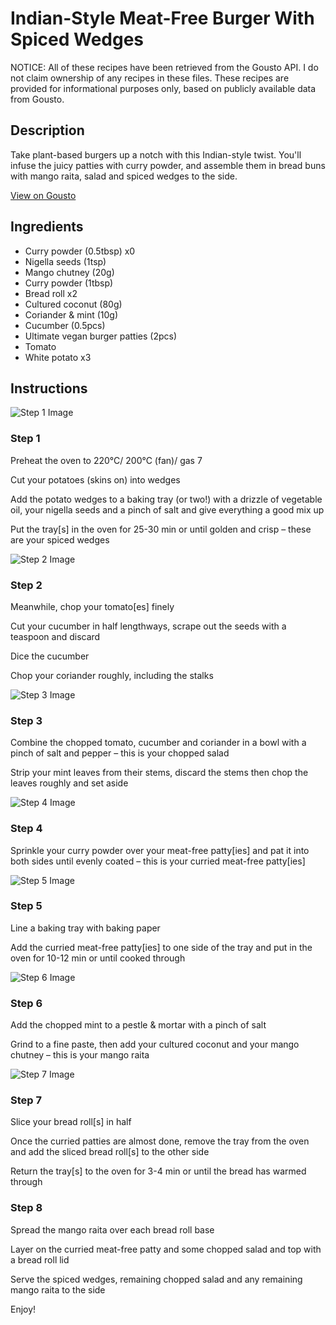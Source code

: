 # Indian-Style Meat-Free Burger With Spiced Wedges

NOTICE: All of these recipes have been retrieved from the Gousto API. I do not claim ownership of any recipes in these files. These recipes are provided for informational purposes only, based on publicly available data from Gousto.

## Description

Take plant-based burgers up a notch with this Indian-style twist. You'll infuse the juicy patties with curry powder, and assemble them in bread buns with mango raita, salad and spiced wedges to the side.

[View on Gousto](https://www.gousto.co.uk/recipes/cookbook/indian-style-vegan-burger-with-spiced-wedges)

## Ingredients

- Curry powder (0.5tbsp) x0
- Nigella seeds (1tsp)
- Mango chutney (20g)
- Curry powder (1tbsp)
- Bread roll x2
- Cultured coconut (80g)
- Coriander & mint (10g)
- Cucumber (0.5pcs)
- Ultimate vegan burger patties (2pcs)
- Tomato
- White potato x3

## Instructions

![Step 1 Image](https://production-media.gousto.co.uk/cms/recipe-step-image/Step-1-1598438000257-x200.jpg)

### Step 1

Preheat the oven to 220°C/ 200°C (fan)/ gas 7

Cut your potatoes (skins on) into wedges

Add the potato wedges to a baking tray (or two!) with a drizzle of vegetable oil, your nigella seeds and a pinch of salt and give everything a good mix up

Put the tray[s] in the oven for 25-30 min or until golden and crisp – these are your spiced wedges

![Step 2 Image](https://production-media.gousto.co.uk/cms/recipe-step-image/Step-2-1598438009383-x200.jpg)

### Step 2

Meanwhile, chop your tomato[es] finely

Cut your cucumber in half lengthways, scrape out the seeds with a teaspoon and discard

Dice the cucumber

Chop your coriander roughly, including the stalks

![Step 3 Image](https://production-media.gousto.co.uk/cms/recipe-step-image/Step-3-1598438018836-x200.jpg)

### Step 3

Combine the chopped tomato, cucumber and coriander in a bowl with a pinch of salt and pepper – this is your chopped salad

Strip your mint leaves from their stems, discard the stems then chop the leaves roughly and set aside

![Step 4 Image](https://production-media.gousto.co.uk/cms/recipe-step-image/Step-4-1598438024975-x200.jpg)

### Step 4

Sprinkle your curry powder over your meat-free patty[ies] and pat it into both sides until evenly coated – this is your curried meat-free patty[ies]

![Step 5 Image](https://production-media.gousto.co.uk/cms/recipe-step-image/Step-5-1598438055832-x200.jpg)

### Step 5

Line a baking tray with baking paper

Add the curried meat-free patty[ies] to one side of the tray and put in the oven for 10-12 min or until cooked through

![Step 6 Image](https://production-media.gousto.co.uk/cms/recipe-step-image/Step-6-1598438068612-x200.jpg)

### Step 6

Add the chopped mint to a pestle & mortar with a pinch of salt

Grind to a fine paste, then add your cultured coconut and your mango chutney – this is your mango raita

![Step 7 Image](https://production-media.gousto.co.uk/cms/recipe-step-image/Step-7-1598438078887-x200.jpg)

### Step 7

Slice your bread roll[s] in half

Once the curried patties are almost done, remove the tray from the oven and add the sliced bread roll[s] to the other side

Return the tray[s] to the oven for 3-4 min or until the bread has warmed through

### Step 8

Spread the mango raita over each bread roll base

Layer on the curried meat-free patty and some chopped salad and top with a bread roll lid

Serve the spiced wedges, remaining chopped salad and any remaining mango raita to the side

Enjoy!

